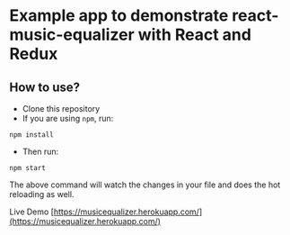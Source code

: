 # Example app to demonstrate react-music-equalizer with React and Redux


## How to use?
* Clone this repository
* If you are using `npm`, run:
```
npm install
```
* Then run:
```
npm start
```
The above command will watch the changes in your file and does the hot reloading as well.

Live Demo [https://musicequalizer.herokuapp.com/](https://musicequalizer.herokuapp.com/)